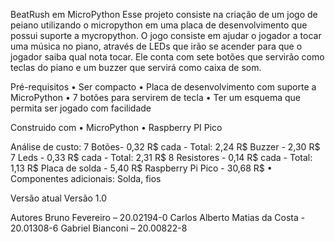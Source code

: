   BeatRush em MicroPython
Esse projeto consiste na criação de um jogo de peiano utilizando o micropython em uma placa de desenvolvimento que possui suporte a mycropython. O jogo consiste em ajudar o jogador a tocar uma música no piano, através de LEDs que irão se acender para que o jogador saiba qual nota tocar. Ele conta com sete botões que servirão como teclas do piano e um buzzer que servirá como caixa de som.

Pré-requisitos
•	Ser compacto
•	Placa de desenvolvimento com suporte a MicroPython
•	7 botões para servirem de tecla
•	Ter um esquema que permita ser jogado com facilidade

Construido com
•	MicroPython
•	Raspberry PI Pico

Análise de custo:
7 Botões- 0,32 R$ cada - Total: 2,24 R$
Buzzer - 2,30 R$
7 Leds - 0,33 R$ cada - Total: 2,31 R$
8 Resistores - 0,14 R$ cada - Total: 1,13 R$
Placa de solda - 5,40 R$
Raspberry Pi Pico - 30,68 R$
•	Componentes adicionais: Solda, fios

Versão atual
Versão 1.0

Autores
Bruno Fevereiro – 20.02194-0
Carlos Alberto Matias da Costa  - 20.01308-6
Gabriel Bianconi – 20.00822-8

